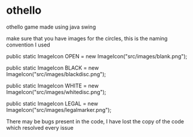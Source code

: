 # othello
othello game made using java swing

make sure that you have images for the circles, this is the naming convention I used

public static ImageIcon OPEN = new ImageIcon("src/images/blank.png");

public static ImageIcon BLACK = new ImageIcon("src/images/blackdisc.png");

public static ImageIcon WHITE = new ImageIcon("src/images/whitedisc.png");

public static ImageIcon LEGAL = new ImageIcon("src/images/legalmarker.png");


There may be bugs present in the code, I have lost the copy of the code which resolved every issue
